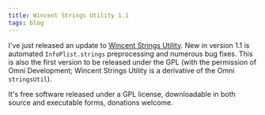 ```yaml
---
title: Wincent Strings Utility 1.1
tags: blog
---
```


I've just released an update to [Wincent Strings Utility](http://wincent.dev/a/products/wincent-strings-util/). New in version 1.1 is automated `InfoPlist.strings` preprocessing and numerous bug fixes. This is also the first version to be released under the GPL (with the permission of Omni Development; Wincent Strings Utility is a derivative of the Omni `stringsUtil`).

It's free software released under a GPL license, downloadable in both source and executable forms, donations welcome.
